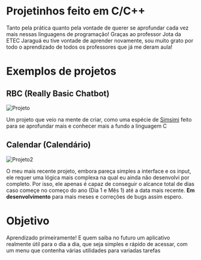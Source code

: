 # Projetinhos feito em C/C++

Tanto pela prática quanto pela vontade de querer se aprofundar cada vez mais nessas linguagens de programação! Graças ao professor Jota da ETEC Jaraguá eu tive vontade de aprender novamente, sou muito grato por todo o aprendizado de todos os professores que já me deram aula!

# Exemplos de projetos
## RBC (Really Basic Chatbot)
![Projeto](https://uploaddeimagens.com.br/images/004/381/664/original/Captura_de_tela_2023-03-08_130306.jpg?1678291402 "Menu do projeto")

Um projeto que veio na mente de criar, como uma espécie de [Simsimi](https://simsimi.com) feito para se aprofundar mais e conhecer mais a fundo a linguagem C

## Calendar (Calendário)
![Projeto2](https://uploaddeimagens.com.br/images/004/381/683/original/Captura_de_tela_2023-03-08_131145.jpg?1678291937 "Calcula dias totais")

O meu mais recente projeto, embora pareça simples a interface e os input, ele requer uma lógica mais complexa na qual eu ainda não desenvolvi por completo. Por isso, ele apenas é capaz de conseguir o alcance total de dias caso começe no começo do ano (Dia 1 e Mês 1) até a data mais recente. **Em desenvolvimento** para mais meses e correções de bugs assim espero.

# Objetivo
Aprendizado primeiramente! E quem saiba no futuro um aplicativo realmente útil para o dia a dia, que seja simples e rápido de acessar, com um menu que contenha várias utilidades para variadas tarefas
